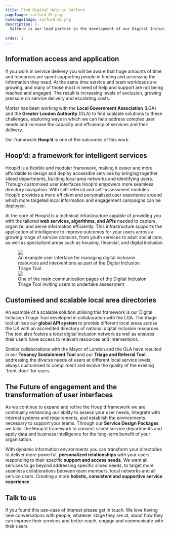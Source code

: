 ```yaml
---
title: Find Digital Help in Salford
pageImage: salford-01.png
homepageImage: salford-01.png
description: |-
  Salford is our lead partner in the development of our Digital Inclusion Triage Tool. The tool is delivering Salford's 'Find Digital Help' service as part of their Digital Everyone campaign. It is enabling them to coordination network and local offer, whilst enabling their front-line service staff to access the needs of their customers and access appropriate local and national inclusion resources. 
 
order: 1
---
```


Information access and application
---------------------------------------------------------------------------------------------------------------------------------
If you work in service delivery you will be aware that huge amounts of time and resources are spent supporting people in finding and accessing the information they need. At the same time service and team workloads are growing, and many of those most in need of help and support are not being reached and engaged. The result is increasing levels of exclusion, growing pressure on service delivery and escalating costs.

Mortar has been working with the **Local Government Association** (LGA) and the **Greater London Authority** (GLA) to find scalable solutions to these challenges, exploring ways in which we can help address complex user needs and increase the capacity and efficiency of services and their delivery.

Our framework **Hoop’d** is one of the outcomes of this work.    

Hoop’d: a framework for intelligent services
---------------------------------------------------------------------------------------------------------------------------------

Hoop’d is a flexible and modular framework, making it easier and more affordable to design and deploy accessible services by bringing together siloed departments, building local area networks and identifying users. Through customised user interfaces Hoop'd empowers more seamless directory navigation. With self-referral and self-assessment modules Hoop'd provides a more efficient and personalised user experience around which more targeted local information and engagement campaigns can be deployed.

At the core of Hoop’d is a technical infrastructure capable of providing you with the tailored **web services, algorithms, and APIs** needed to capture, organize, and serve information efficiently. This infrastructure supports the application of intelligence to improve outcomes for your users across a growing range of service domains, from youth services to adult social care, as well as specialised areas such as housing, financial, and digital inclusion.

 <figure>
  <img src="{{ '/static/images/use-cases/dynamicinfoenvironments_02.png' | url }}" />
  <figcaption>
    An example user interface for managing digital inclusion resources and interventions as part of the Digital Inclusion Triage Tool
  </figcaption>
   <img src="{{ '/static/images/use-cases/dynamicinfoenvironments_01.png' | url }}" />
  <figcaption>
    One of the main communication pages of the Digital Inclusion Triage Tool inviting users to undertake assessment
  </figcaption>
</figure>

Customised and scalable local area directories
---------------------------------------------------------------------------------------------------------------------------------

An example of a scalable solution utilising this framework is our Digital Inclusion Triage Tool developed in collaboration with the LGA. The triage tool utilises our **global API system** to provide different local areas across the UK with an accredited directory of national digital inclusion resources. The tool also fosters a local digital inclusion network as well as ensures their users have access to relevant resources and interventions. 

Similar collaborations with the Mayor of London and the GLA have resulted in our **Tenancy Sustainment Tool** and our **Triage and Referral Tool**, addressing the diverse needs of users at different local service levels, always customised to compliment and evolve the quality of the existing 'front-door' for users. 

The Future of engagement and the transformation of user interfaces
---------------------------------------------------------------------------------------------------------------------------------
As we continue to expand and refine the Hoop'd framework we are continually enhancing our ability to assess your user needs, integrate with internal systems and requirements, and establish the environments necessary to support your teams. Through our **Service Design Packages** we tailor the Hoop'd framework to connect siloed service departments and apply data and business intelligence for the long-term benefit of your organisation.

With dynamic information environments you can transform your directories to deliver more powerful, **personalized relationships** with your users, responding to their specific **support and access needs**. We want all services to go beyond addressing specific siloed needs, to target more seamless collaborations between team members, local networks and all service users. Creating a more **holistic, consistent and supportive service experience**.

Talk to us
---------------------------------------------------------------------------------------------------------------------------------
If you found this use-case of interest please get in touch. We love having new conversations with people, whatever stage they are at, about how they can improve their services and better reach, engage and communicate with their users.
